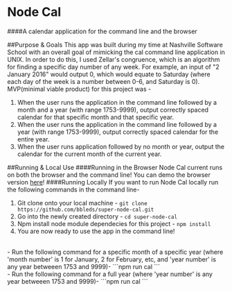 # Node Cal
####A calendar application for the command line and the browser

##Purpose & Goals
This app was built during my time at Nashville Software School with an overall goal of mimicking the cal command line application in UNIX. In order to do this, I used Zellar's congruence, which is an algorithm for finding a specific day number of any week. For example, an input of "2 January 2016" would output 0, which would equate to Saturday (where each day of the week is a number between 0-6, and Saturday is 0). MVP(minimal viable product) for this project was -
  1. When the user runs the application in the command line followed by a month and a year (with range 1753-9999), output correctly spaced calendar for that specific month and that specific year.
  2. When the user runs the application in the command line followed by a year (with range 1753-9999), output correctly spaced calendar for the entire year.
  3. When the user runs application followed by no month or year, output the calendar for the current month of the current year.

##Running & Local Use
####Running in the Browser
Node Cal current runs on both the browser and the command line! You can demo the browser version
<a href="https://node-cal.herokuapp.com" target="_blank">here</a>!
####Running Locally
If you want to run Node Cal locally run the following commands in the command line-
  1. Git clone onto your local machine - ```git clone https://github.com/bbleds/super-node-cal.git```
  2. Go into the newly created directory - ```cd super-node-cal```
  3. Npm install node module dependecies for this project - ```npm install```
  4. You are now ready to use the app in the command line!
  <br>
   - Run the following command for a specific month of a specific year (where 'month number' is 1 for January, 2 for February, etc, and 'year number' is any year betweeen 1753 and 9999)- ```npm run cal <month number> <year number>```
   <br>
   - Run the following command for a full year (where 'year number' is any year betweeen 1753 and 9999)- ```npm run cal <year number>```
